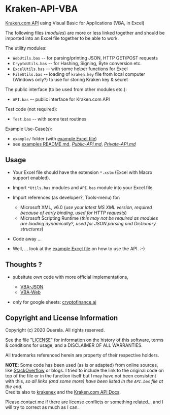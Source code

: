 Kraken-API-VBA
==============

[Kraken.com API](https://www.kraken.com/features/api) using Visual Basic for Applications (VBA, in Excel)

The following files (_modules_) are more or less linked together and should be imported into an Excel file together to be able to work.

The utility modules:

- `WebUtils.bas` -- for parsing/printing JSON, HTTP GET/POST requests
- `CryptoUtils.bas` -- for Hashing, Signing, Byte conversion etc.
- `ExcelUtils.bas` -- with some helper functions for Excel
- `FileUtils.bas` -- loading of `kraken.key` file from local computer (Windows only?) to use for storing Kraken key & secret

The public interface (to be used from other modules etc.):

- `API.bas` -- public interface for Kraken.com API

Test code (not required):

- `Test.bas` -- with some test routines

Example Use-Case(s):

- `example/` folder (with [example Excel file](https://github.com/Querela/Kraken-API-VBA/raw/master/example/Kraken.xlsm))
- see [examples README.md](https://github.com/Querela/Kraken-API-VBA/blob/master/example/README.md), [*Public-API.md*](https://github.com/Querela/Kraken-API-VBA/blob/master/example/Public-API.md), [*Private-API.md*](https://github.com/Querela/Kraken-API-VBA/blob/master/example/Private-API.md)


Usage
-----

- Your Excel file should have the extension `*.xslm` (Excel with Macro support enabled).
- Import `*Utils.bas` modules and `API.bas` module into your Excel file.  
- Import references (as developer?, Tools-menu) for:

  - Microsoft XML, v6.0  (_use your latest MS XML version, required because of early binding, used for HTTP requests_)
  - Microsoft Scripting Runtime  (_this may not be required as modules are loading dynamically?, used for JSON parsing and Dictionary structures_)
  
- Code away ...
- Well, ... look at the [example Excel file](https://github.com/Querela/Kraken-API-VBA/raw/master/example/Kraken.xlsm) on how to use the API. :-)


Thoughts ?
----------

- subsitute *own* code with more official implementations,

  - [VBA-JSON](https://github.com/VBA-tools/VBA-JSON)
  - [VBA-Web](https://github.com/VBA-tools/VBA-Web)
  
- only for google sheets: [cryptofinance.ai](https://github.com/cryptofinance-ai/cryptofinance-google-sheets-add-on#how-to-install)


Copyright and License Information
---------------------------------

Copyright (c) 2020 Querela.  All rights reserved.

See the file "[LICENSE](https://github.com/Querela/Kraken-API-VBA/blob/master/LICENSE)" for information on the history of this software, terms &
conditions for usage, and a DISCLAIMER OF ALL WARRANTIES.

All trademarks referenced herein are property of their respective holders.

**NOTE**: Some code has been used (as is or adapted) from online sources, like [StackOverflow](https://stackoverflow.com/) or blogs.
I tried to include the link to the original code on top of the file or in the function itself but I may have not been consistent with this, _so all links (and some more) have been listed in the `API.bas` file at the end._  
Credits also to [krakenex](https://github.com/veox/python3-krakenex) and the [Kraken.com API Docs](https://www.kraken.com/features/api).

Please contact me if there are license conflicts or something related... and I will try to correct as much as I can.

